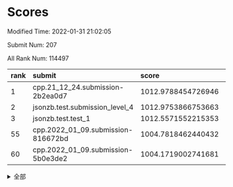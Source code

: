 # Scores

Modified Time: 2022-01-31 21:02:05

Submit Num: 207

All Rank Num: 114497

| rank |               submit               |       score        |       sigma        | pk_num |
| :--- | :--------------------------------- | :----------------- | :----------------- | :----- |
| 1    | cpp.21_12_24.submission-2b2ea0d7   | 1012.9788454726946 | 0.8215811764751938 | 2213   |
| 2    | jsonzb.test.submission_level_4     | 1012.9753866753663 | 0.8398486059635809 | 2215   |
| 3    | jsonzb.test.test_1                 | 1012.5571552215353 | 0.813608417205138  | 2214   |
| 55   | cpp.2022_01_09.submission-816672bd | 1004.7818462440432 | 0.7221077795210741 | 2216   |
| 60   | cpp.2022_01_09.submission-5b0e3de2 | 1004.1719002741681 | 0.7268506559607533 | 2210   |


<details>
<summary>全部</summary>

| rank |                 submit                 |       score        |       sigma        | pk_num |
| :--- | :------------------------------------- | :----------------- | :----------------- | :----- |
| 1    | cpp.21_12_24.submission-2b2ea0d7       | 1012.9788454726946 | 0.8215811764751938 | 2213   |
| 2    | jsonzb.test.submission_level_4         | 1012.9753866753663 | 0.8398486059635809 | 2215   |
| 3    | jsonzb.test.test_1                     | 1012.5571552215353 | 0.813608417205138  | 2214   |
| 4    | gobigger.level_3.submission_level_3_45 | 1012.4575819601328 | 0.7850877647276278 | 2213   |
| 5    | gobigger.level_3.submission_level_3_36 | 1011.9629877654248 | 0.7903835570851265 | 2212   |
| 6    | gobigger.level_3.submission_level_3_8  | 1011.3458852793948 | 0.8033533270247692 | 2215   |
| 7    | gobigger.level_3.submission_level_3_26 | 1011.3450414532567 | 0.7834640893245525 | 2207   |
| 8    | gobigger.level_3.submission_level_3_31 | 1011.0817365683845 | 0.790423351683158  | 2208   |
| 9    | gobigger.level_3.submission_level_3_25 | 1011.0778927200387 | 0.7798496620588371 | 2217   |
| 10   | gobigger.level_3.submission_level_3_35 | 1011.0091281158175 | 0.8124127105912754 | 2211   |
| 11   | gobigger.level_3.submission_level_3_24 | 1010.9816923141901 | 0.7547535993386837 | 2214   |
| 12   | gobigger.level_3.submission_level_3_28 | 1010.5643370190318 | 0.7650797079255807 | 2221   |
| 13   | gobigger.level_3.submission_level_3_0  | 1010.5466866024941 | 0.7754029449135895 | 2214   |
| 14   | gobigger.level_3.submission_level_3_39 | 1010.54161500715   | 0.7588612643186202 | 2214   |
| 15   | gobigger.level_3.submission_level_3_12 | 1010.358658537308  | 0.7588831439349849 | 2216   |
| 16   | gobigger.level_3.submission_level_3_2  | 1010.2001561162788 | 0.764667167408738  | 2212   |
| 17   | gobigger.level_3.submission_level_3_21 | 1010.1944941542953 | 0.7601676999104006 | 2215   |
| 18   | gobigger.level_3.submission_level_3_13 | 1010.1942109397896 | 0.7592690714177426 | 2218   |
| 19   | gobigger.level_3.submission_level_3_40 | 1010.1488640820334 | 0.7702323069389654 | 2212   |
| 20   | gobigger.level_3.submission_level_3_44 | 1010.1318324799329 | 0.7337051359046752 | 2217   |
| 21   | gobigger.level_3.submission_level_3_4  | 1010.1309044351125 | 0.7746189636446954 | 2218   |
| 22   | gobigger.level_3.submission_level_3_15 | 1010.1218013186159 | 0.747228103788672  | 2211   |
| 23   | gobigger.level_3.submission_level_3_42 | 1010.0078682024539 | 0.7554985937496991 | 2206   |
| 24   | gobigger.level_3.submission_level_3_18 | 1009.9549618838516 | 0.766439779071699  | 2209   |
| 25   | gobigger.level_3.submission_level_3_9  | 1009.8800938448007 | 0.7547847679098633 | 2212   |
| 26   | gobigger.level_3.submission_level_3_49 | 1009.8685552745249 | 0.7496577604983372 | 2212   |
| 27   | gobigger.level_3.submission_level_3_10 | 1009.8612646428811 | 0.7564808982785077 | 2210   |
| 28   | gobigger.level_3.submission_level_3_29 | 1009.8603094059964 | 0.7690219929690304 | 2211   |
| 29   | gobigger.level_3.submission_level_3_14 | 1009.8543844025354 | 0.7645515038222757 | 2214   |
| 30   | gobigger.level_3.submission_level_3_30 | 1009.8097080758896 | 0.7608111544167933 | 2212   |
| 31   | gobigger.level_3.submission_level_3_41 | 1009.7813351620829 | 0.7601514237421558 | 2215   |
| 32   | gobigger.level_3.submission_level_3_38 | 1009.7554399124112 | 0.7587251346504988 | 2210   |
| 33   | gobigger.level_3.submission_level_3_27 | 1009.7371637636447 | 0.7404997226353618 | 2211   |
| 34   | gobigger.level_3.submission_level_3_6  | 1009.7292422063207 | 0.7687557369789288 | 2210   |
| 35   | gobigger.level_3.submission_level_3_33 | 1009.6575655939017 | 0.7612395276982448 | 2215   |
| 36   | gobigger.level_3.submission_level_3_1  | 1009.6308835296524 | 0.7549309197360383 | 2211   |
| 37   | gobigger.level_3.submission_level_3_3  | 1009.5181627607491 | 0.7571672469825915 | 2216   |
| 38   | gobigger.level_3.submission_level_3_5  | 1009.4910268735232 | 0.7438247246943643 | 2210   |
| 39   | gobigger.level_3.submission_level_3_7  | 1009.4578371682724 | 0.742559726421023  | 2210   |
| 40   | gobigger.level_3.submission_level_3_11 | 1009.4251015627952 | 0.751891802454193  | 2208   |
| 41   | gobigger.level_3.submission_level_3_48 | 1009.4091836319317 | 0.7439375448559883 | 2215   |
| 42   | gobigger.level_3.submission_level_3_37 | 1009.4020218313607 | 0.7815057616677492 | 2212   |
| 43   | gobigger.level_3.submission_level_3_16 | 1009.3982007942083 | 0.7289067811490358 | 2213   |
| 44   | gobigger.level_3.submission_level_3_19 | 1009.3314603342294 | 0.7513550810585244 | 2214   |
| 45   | gobigger.level_3.submission_level_3_22 | 1009.3154847437099 | 0.7398313450925664 | 2211   |
| 46   | gobigger.level_3.submission_level_3_47 | 1009.2057247601762 | 0.7545513245027197 | 2215   |
| 47   | gobigger.level_3.submission_level_3_43 | 1009.0860496904987 | 0.7569232359162464 | 2212   |
| 48   | gobigger.level_3.submission_level_3_34 | 1008.7752217556139 | 0.7483053982695105 | 2213   |
| 49   | gobigger.level_3.submission_level_3_20 | 1008.7197706001083 | 0.7443398864897229 | 2210   |
| 50   | gobigger.level_3.submission_level_3_23 | 1008.5831142322766 | 0.7433505793532249 | 2214   |
| 51   | gobigger.level_3.submission_level_3_32 | 1008.5572458545155 | 0.745924457532418  | 2213   |
| 52   | gobigger.level_3.submission_level_3_46 | 1008.3529034880083 | 0.7468690389694473 | 2216   |
| 53   | gobigger.level_3.submission_level_3_17 | 1007.8736056589803 | 0.7398406358937157 | 2213   |
| 54   | gobigger.level_1.submission_level_1_30 | 1005.1373208735394 | 0.7212210993583442 | 2212   |
| 55   | cpp.2022_01_09.submission-816672bd     | 1004.7818462440432 | 0.7221077795210741 | 2216   |
| 56   | gobigger.level_1.submission_level_1_8  | 1004.6184627152829 | 0.7143217074686901 | 2213   |
| 57   | gobigger.level_1.submission_level_1_14 | 1004.5141937241807 | 0.7118328108550367 | 2211   |
| 58   | gobigger.level_1.submission_level_1_32 | 1004.4395735866193 | 0.7260780385799253 | 2214   |
| 59   | gobigger.level_1.submission_level_1_17 | 1004.3031542648245 | 0.7145835507420378 | 2214   |
| 60   | cpp.2022_01_09.submission-5b0e3de2     | 1004.1719002741681 | 0.7268506559607533 | 2210   |
| 61   | gobigger.level_1.submission_level_1_43 | 1004.0337216969422 | 0.7336298936787616 | 2217   |
| 62   | gobigger.level_1.submission_level_1_48 | 1003.9616879144114 | 0.7156769838458533 | 2212   |
| 63   | gobigger.level_1.submission_level_1_39 | 1003.9099568464759 | 0.710654664367742  | 2214   |
| 64   | gobigger.level_1.submission_level_1_22 | 1003.9050341844693 | 0.7230803175903492 | 2216   |
| 65   | gobigger.level_1.submission_level_1_10 | 1003.6518568258089 | 0.7226469259093373 | 2208   |
| 66   | gobigger.level_1.submission_level_1_31 | 1003.632480000187  | 0.7140416947288578 | 2210   |
| 67   | gobigger.level_1.submission_level_1_34 | 1003.6026678747845 | 0.7181407004875532 | 2209   |
| 68   | gobigger.level_1.submission_level_1_27 | 1003.5239059376607 | 0.7167190705800844 | 2213   |
| 69   | gobigger.level_1.submission_level_1_37 | 1003.4606710626399 | 0.7203038993364914 | 2213   |
| 70   | gobigger.level_1.submission_level_1_12 | 1003.422189859546  | 0.7187357899636143 | 2209   |
| 71   | gobigger.level_1.submission_level_1_6  | 1003.3841202047397 | 0.7092817527208334 | 2217   |
| 72   | gobigger.level_1.submission_level_1_1  | 1003.3804586029069 | 0.7104335194977544 | 2209   |
| 73   | gobigger.level_1.submission_level_1_41 | 1003.3429960523865 | 0.7275055689341999 | 2217   |
| 74   | gobigger.level_1.submission_level_1_0  | 1003.3340807199504 | 0.7081415206186145 | 2215   |
| 75   | gobigger.level_1.submission_level_1_49 | 1003.2977086623594 | 0.7122852209121991 | 2214   |
| 76   | gobigger.level_1.submission_level_1_16 | 1003.2789405935088 | 0.7196424231387157 | 2213   |
| 77   | gobigger.level_1.submission_level_1_44 | 1003.2724232000421 | 0.7193649964593593 | 2212   |
| 78   | gobigger.level_1.submission_level_1_19 | 1003.2600591389236 | 0.7097456055562955 | 2209   |
| 79   | gobigger.level_1.submission_level_1_3  | 1003.2314656055748 | 0.710349240480509  | 2215   |
| 80   | gobigger.level_1.submission_level_1_45 | 1003.1337687839905 | 0.7230865151100874 | 2213   |
| 81   | gobigger.level_1.submission_level_1_38 | 1003.1157681822572 | 0.7109352455963804 | 2212   |
| 82   | gobigger.level_1.submission_level_1_46 | 1003.1155289085996 | 0.7202721897740373 | 2213   |
| 83   | gobigger.level_1.submission_level_1_13 | 1003.0711502079209 | 0.7156582038818973 | 2214   |
| 84   | gobigger.level_1.submission_level_1_15 | 1003.0631768339824 | 0.7267340757094626 | 2216   |
| 85   | gobigger.level_1.submission_level_1_5  | 1003.0353032202714 | 0.7160368490254464 | 2211   |
| 86   | gobigger.level_1.submission_level_1_25 | 1003.0118671114342 | 0.7156241538913777 | 2207   |
| 87   | gobigger.level_1.submission_level_1_4  | 1002.9938555837767 | 0.721724292285058  | 2209   |
| 88   | gobigger.level_1.submission_level_1_2  | 1002.9912555862124 | 0.711299850409858  | 2213   |
| 89   | gobigger.level_1.submission_level_1_24 | 1002.9884532197766 | 0.7086128811761762 | 2212   |
| 90   | gobigger.level_1.submission_level_1_29 | 1002.9488379745331 | 0.7169937378595646 | 2213   |
| 91   | gobigger.level_1.submission_level_1_9  | 1002.9260128342466 | 0.7139441327442605 | 2210   |
| 92   | gobigger.level_1.submission_level_1_40 | 1002.9007147859095 | 0.71667443453445   | 2218   |
| 93   | gobigger.level_1.submission_level_1_42 | 1002.8389637932598 | 0.7202123680337773 | 2212   |
| 94   | gobigger.level_1.submission_level_1_47 | 1002.8214673517117 | 0.7224934691968508 | 2211   |
| 95   | gobigger.level_1.submission_level_1_26 | 1002.728251330014  | 0.7140499579074838 | 2208   |
| 96   | gobigger.level_1.submission_level_1_21 | 1002.6436703368363 | 0.7163036520676099 | 2209   |
| 97   | gobigger.level_1.submission_level_1_28 | 1002.5074125056497 | 0.7126586295544687 | 2210   |
| 98   | gobigger.level_1.submission_level_1_35 | 1002.4208385728688 | 0.7062799620739814 | 2212   |
| 99   | gobigger.level_1.submission_level_1_11 | 1002.2327610283526 | 0.706590941638561  | 2216   |
| 100  | gobigger.level_1.submission_level_1_23 | 1002.1813567474467 | 0.7148811149847297 | 2214   |
| 101  | gobigger.level_1.submission_level_1_33 | 1002.1350155065585 | 0.7093820321671515 | 2209   |
| 102  | gobigger.level_1.submission_level_1_20 | 1002.0960003943443 | 0.7120450246412412 | 2215   |
| 103  | gobigger.level_1.submission_level_1_18 | 1001.6629943786936 | 0.6973732522137582 | 2210   |
| 104  | gobigger.level_1.submission_level_1_36 | 1001.6146845596774 | 0.70734856382427   | 2208   |
| 105  | gobigger.level_1.submission_level_1_7  | 1001.3359775647698 | 0.7178293292186809 | 2210   |
| 106  | gobigger.random.submission_random_34   | 997.2698103849059  | 0.7040166014935759 | 2210   |
| 107  | gobigger.random.submission_random_22   | 997.0380872552222  | 0.7111413709991    | 2216   |
| 108  | gobigger.random.submission_random_45   | 997.0036168689755  | 0.7020658502087413 | 2209   |
| 109  | gobigger.random.submission_random_1    | 996.9861361309794  | 0.7153604222649349 | 2211   |
| 110  | gobigger.random.submission_random_36   | 996.9019391066985  | 0.7119523078826971 | 2206   |
| 111  | gobigger.random.submission_random_16   | 996.7327615076449  | 0.7061861588852877 | 2216   |
| 112  | gobigger.random.submission_random_19   | 996.6297072859317  | 0.7014579354478356 | 2216   |
| 113  | gobigger.random.submission_random_11   | 996.6108031989443  | 0.7085661370321329 | 2209   |
| 114  | gobigger.random.submission_random_28   | 996.6104015312201  | 0.7171143524287545 | 2211   |
| 115  | gobigger.random.submission_random_5    | 996.6034108539367  | 0.7115886160681544 | 2214   |
| 116  | gobigger.random.submission_random_21   | 996.5655508216621  | 0.7044024803242529 | 2211   |
| 117  | gobigger.random.submission_random_17   | 996.4830993204811  | 0.6961126978476219 | 2220   |
| 118  | gobigger.random.submission_random_6    | 996.4365727733253  | 0.715496357008294  | 2212   |
| 119  | gobigger.random.submission_random_35   | 996.433329788203   | 0.7094165259089122 | 2213   |
| 120  | gobigger.random.submission_random_23   | 996.428555310434   | 0.7031908444773568 | 2214   |
| 121  | gobigger.random.submission_random_38   | 996.3793775122683  | 0.7119181184958854 | 2213   |
| 122  | gobigger.random.submission_random_20   | 996.3593494746895  | 0.7035714547765455 | 2214   |
| 123  | gobigger.random.submission_random_18   | 996.3039072002938  | 0.70825051600681   | 2211   |
| 124  | gobigger.random.submission_random_24   | 996.2615280251249  | 0.6991682716400295 | 2213   |
| 125  | gobigger.random.submission_random_27   | 996.2414184684029  | 0.7158425578298244 | 2213   |
| 126  | gobigger.random.submission_random_3    | 996.2366200615947  | 0.7032773500518704 | 2213   |
| 127  | gobigger.random.submission_random_48   | 996.1407986256212  | 0.7115413217150081 | 2218   |
| 128  | gobigger.random.submission_random_7    | 996.1340986973834  | 0.7153767147216169 | 2213   |
| 129  | gobigger.random.submission_random_8    | 995.9033300594489  | 0.7080125324489837 | 2212   |
| 130  | gobigger.random.submission_random_47   | 995.9020660813354  | 0.7241011712199397 | 2212   |
| 131  | gobigger.random.submission_random_37   | 995.8655410504879  | 0.7327741237415433 | 2213   |
| 132  | gobigger.random.submission_random_43   | 995.8436778411099  | 0.7070883309741431 | 2214   |
| 133  | gobigger.random.submission_random_26   | 995.8025466641412  | 0.7019730580736141 | 2212   |
| 134  | gobigger.random.submission_random_49   | 995.7891622517492  | 0.702299322189529  | 2213   |
| 135  | gobigger.random.submission_random_46   | 995.7642496766886  | 0.7015546295613995 | 2215   |
| 136  | gobigger.random.submission_random_9    | 995.7540514206164  | 0.7072289952928249 | 2213   |
| 137  | gobigger.random.submission_random_25   | 995.7244301134282  | 0.709935126758452  | 2210   |
| 138  | gobigger.random.submission_random_30   | 995.6716909073872  | 0.7184276864783752 | 2217   |
| 139  | gobigger.random.submission_random_15   | 995.6153152559939  | 0.6929712495846632 | 2209   |
| 140  | gobigger.random.submission_random_32   | 995.522561014906   | 0.7209374263821151 | 2212   |
| 141  | gobigger.random.submission_random_0    | 995.4623453703645  | 0.7069632460111397 | 2213   |
| 142  | gobigger.level_2.submission_level_2_26 | 995.4026633098964  | 0.7286025224294206 | 2211   |
| 143  | gobigger.random.submission_random_33   | 995.3740427148458  | 0.7123099836581448 | 2210   |
| 144  | gobigger.random.submission_random_2    | 995.3112264941436  | 0.7179550065426513 | 2210   |
| 145  | gobigger.random.submission_random_39   | 995.2980386930395  | 0.7146423966321923 | 2213   |
| 146  | gobigger.random.submission_random_40   | 995.2474213969882  | 0.7091066343759956 | 2216   |
| 147  | gobigger.random.submission_random_44   | 995.2454852844303  | 0.7145982026204145 | 2210   |
| 148  | gobigger.random.submission_random_14   | 995.2372682400421  | 0.7040949404402129 | 2214   |
| 149  | gobigger.random.submission_random_42   | 995.1081470680715  | 0.710038998310246  | 2213   |
| 150  | gobigger.random.submission_random_12   | 995.1060531718398  | 0.7104626506874013 | 2214   |
| 151  | gobigger.random.submission_random_41   | 994.9342240249096  | 0.7102956164235824 | 2213   |
| 152  | gobigger.random.submission_random_29   | 994.8325428404366  | 0.7020582697318415 | 2210   |
| 153  | gobigger.random.submission_random_13   | 994.7997069919649  | 0.7056696811402725 | 2211   |
| 154  | gobigger.random.submission_random_31   | 994.7932862044034  | 0.7242879518079842 | 2218   |
| 155  | gobigger.random.submission_random_10   | 994.7725840496832  | 0.7074078090046217 | 2216   |
| 156  | gobigger.random.submission_random_4    | 994.4726811350511  | 0.7110999919900884 | 2210   |
| 157  | gobigger.level_2.submission_level_2_34 | 994.3451173660604  | 0.7147213489426814 | 2212   |
| 158  | gobigger.level_2.submission_level_2_23 | 993.9074926032254  | 0.7249472202744598 | 2210   |
| 159  | gobigger.level_2.submission_level_2_8  | 993.7758547706414  | 0.7281750731149184 | 2212   |
| 160  | gobigger.level_2.submission_level_2_48 | 993.12608227267    | 0.7373505596440034 | 2214   |
| 161  | gobigger.level_2.submission_level_2_21 | 993.0787261820952  | 0.7419316134464589 | 2209   |
| 162  | gobigger.level_2.submission_level_2_9  | 993.0624016458925  | 0.7349435086805529 | 2209   |
| 163  | gobigger.level_2.submission_level_2_36 | 992.9296569847544  | 0.7346063716423132 | 2212   |
| 164  | gobigger.level_2.submission_level_2_40 | 992.9221661969199  | 0.743556614598647  | 2211   |
| 165  | gobigger.level_2.submission_level_2_44 | 992.9088576000637  | 0.7311555897392167 | 2216   |
| 166  | gobigger.level_2.submission_level_2_11 | 992.8629803499014  | 0.7380136073984244 | 2215   |
| 167  | gobigger.level_2.submission_level_2_15 | 992.8525095804032  | 0.7291455113337577 | 2209   |
| 168  | gobigger.level_2.submission_level_2_37 | 992.8513870533951  | 0.7533727170745907 | 2213   |
| 169  | gobigger.level_2.submission_level_2_2  | 992.8205280186639  | 0.7450213437085567 | 2212   |
| 170  | gobigger.level_2.submission_level_2_17 | 992.756027611837   | 0.7380761183028042 | 2211   |
| 171  | gobigger.level_2.submission_level_2_13 | 992.6607132763655  | 0.7163291247177015 | 2215   |
| 172  | gobigger.level_2.submission_level_2_27 | 992.6594225273141  | 0.7445043898651132 | 2215   |
| 173  | gobigger.level_2.submission_level_2_12 | 992.5367836343489  | 0.7301969315877314 | 2213   |
| 174  | gobigger.level_2.submission_level_2_31 | 992.3176334306095  | 0.742176645970498  | 2213   |
| 175  | gobigger.level_2.submission_level_2_14 | 992.2486714670927  | 0.7692174963322501 | 2217   |
| 176  | gobigger.level_2.submission_level_2_38 | 992.1593535701725  | 0.7326765421943378 | 2211   |
| 177  | gobigger.level_2.submission_level_2_41 | 992.1518327670129  | 0.75510027802781   | 2214   |
| 178  | gobigger.level_2.submission_level_2_5  | 992.1501462247699  | 0.7251486207301986 | 2212   |
| 179  | gobigger.level_2.submission_level_2_47 | 992.1239093296102  | 0.7523524802065259 | 2215   |
| 180  | gobigger.level_2.submission_level_2_30 | 992.109930517145   | 0.7464818803515489 | 2206   |
| 181  | gobigger.level_2.submission_level_2_25 | 992.0841122686707  | 0.7351183493691474 | 2210   |
| 182  | gobigger.level_2.submission_level_2_0  | 992.0760568477441  | 0.7443203844131858 | 2214   |
| 183  | gobigger.level_2.submission_level_2_49 | 992.0020817839145  | 0.7366144167296254 | 2214   |
| 184  | gobigger.level_2.submission_level_2_45 | 991.9401882347137  | 0.7527513891573987 | 2213   |
| 185  | gobigger.level_2.submission_level_2_33 | 991.7007032331244  | 0.7472006813862162 | 2219   |
| 186  | gobigger.level_2.submission_level_2_32 | 991.6789328347759  | 0.751869513817024  | 2212   |
| 187  | gobigger.level_2.submission_level_2_22 | 991.6105658137532  | 0.7529926860459843 | 2212   |
| 188  | gobigger.level_2.submission_level_2_6  | 991.592941182166   | 0.7353517745945519 | 2217   |
| 189  | gobigger.level_2.submission_level_2_24 | 991.5919098696187  | 0.7348913458373556 | 2210   |
| 190  | gobigger.level_2.submission_level_2_4  | 991.5799777974332  | 0.7479131454393162 | 2214   |
| 191  | gobigger.level_2.submission_level_2_1  | 991.5751408447726  | 0.7479672719095048 | 2211   |
| 192  | gobigger.level_2.submission_level_2_35 | 991.5479668725231  | 0.7433808296378189 | 2208   |
| 193  | gobigger.level_2.submission_level_2_29 | 991.3965858013785  | 0.7546916560201004 | 2210   |
| 194  | gobigger.level_2.submission_level_2_28 | 991.3656168199776  | 0.7415110688508385 | 2217   |
| 195  | gobigger.level_2.submission_level_2_16 | 991.2834096532339  | 0.7288003942466457 | 2210   |
| 196  | gobigger.level_2.submission_level_2_46 | 991.1891253420645  | 0.73061635890995   | 2212   |
| 197  | gobigger.level_2.submission_level_2_18 | 991.0813078004301  | 0.7828595542724264 | 2213   |
| 198  | gobigger.level_2.submission_level_2_19 | 991.0431078478339  | 0.7464597019290692 | 2209   |
| 199  | gobigger.level_2.submission_level_2_3  | 990.8467135346301  | 0.7584214376910358 | 2213   |
| 200  | gobigger.level_2.submission_level_2_43 | 990.8251062749756  | 0.7423646243326772 | 2211   |
| 201  | gobigger.level_2.submission_level_2_7  | 990.7026541203697  | 0.7501860068492356 | 2212   |
| 202  | gobigger.level_2.submission_level_2_39 | 990.649301077221   | 0.7656185890411596 | 2219   |
| 203  | gobigger.level_2.submission_level_2_10 | 990.2686826800789  | 0.7597977269755345 | 2207   |
| 204  | gobigger.level_2.submission_level_2_20 | 989.81133298708    | 0.7757477016199749 | 2213   |
| 205  | gobigger.level_2.submission_level_2_42 | 989.8035627610425  | 0.7775282967471472 | 2210   |
| 206  | gobigger.none.submission_none_1        | 978.6206327898283  | 1.1657383151815672 | 2208   |
| 207  | gobigger.none.submission_none_0        | 976.913430546685   | 1.3297355684005903 | 2210   |

</details>